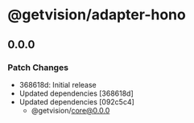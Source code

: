 # @getvision/adapter-hono

## 0.0.0

### Patch Changes

- 368618d: Initial release
- Updated dependencies [368618d]
- Updated dependencies [092c5c4]
  - @getvision/core@0.0.0
